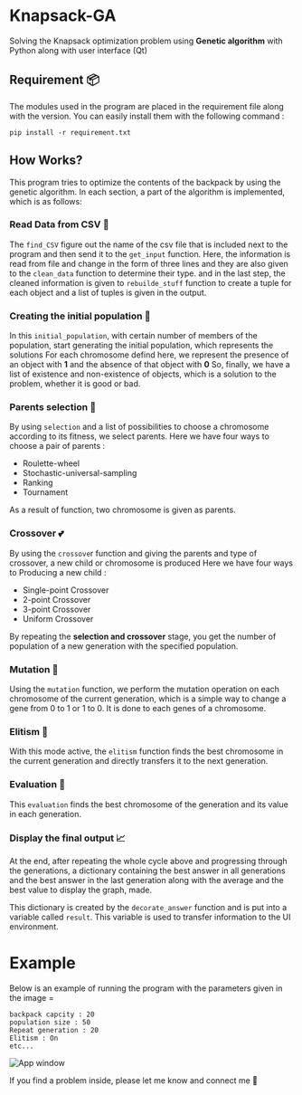 # Knapsack-GA
Solving the Knapsack optimization problem using **Genetic algorithm** with Python along with user interface (Qt)
## Requirement 📦
The modules used in the program are placed in the requirement file along with the version.
You can easily install them with the following command :

`pip install -r requirement.txt`
## How Works?
This program tries to optimize the contents of the backpack by using the genetic algorithm.
In each section, a part of the algorithm is implemented, which is as follows:

### Read Data from CSV 📄
The `find_CSV` figure out the name of the csv file that is included next to the program and then send
it to the `get_input` function. Here, the information is read from file and change in the form of three lines and they are
also given to the `clean_data` function to determine their type. and in the last step, the cleaned information is 
given to `rebuilde_stuff` function to create a tuple for each object and a list of tuples is given in the output.

### Creating the initial population 🥚
In this ‍‍`initial_population`, with certain number of members of the population, start generating the initial population,
which represents the solutions For each chromosome defind here, we represent the presence of an object with **1** and the absence of that object with **0** So,
finally, we have a list of existence and non-existence of objects, which is a solution to the problem, whether it is good or bad.

### Parents selection 👫
By using ‍‍`selection` and a list of possibilities to choose a chromosome according to its fitness, we select parents.
Here we have four ways to choose a pair of parents : 
- Roulette-wheel
- Stochastic-universal-sampling
- Ranking
- Tournament

As a result of function, two chromosome is given as parents.

### Crossover 💕
By using the `crossove`r function and giving the parents and type of crossover, a new child or chromosome is produced
Here we have four ways to Producing a new child : 
- Single-point Crossover 
- 2-point Crossover 
- 3-point Crossover 
- Uniform Crossover

By repeating the **selection and crossover** stage, you get the number of population of a new generation with the specified population.

### Mutation 🔬
Using the `mutation` function, we perform the mutation operation on each chromosome of the current generation, which is a simple way to change a gene from 0 to 1 or 1 to 0. It is done to each genes of a chromosome.

### Elitism 👑
With this mode active, the ‍‍`elitism` function finds the best chromosome in the current generation and directly transfers it to the next generation.

### Evaluation 🔎
This ‍`evaluation` finds the best chromosome of the generation and its value in each generation.

### Display the final output 📈
At the end, after repeating the whole cycle above and progressing through the generations, a dictionary containing the best answer in all generations and the best answer in the last generation along with the average and the best value to display the graph, made.

This dictionary is created by the `decorate_answer` function and is put into a variable called `result`. This variable is used to transfer information to the UI environment.

# Example 
Below is an example of running the program with the parameters given in the image = 
```
backpack capcity : 20
population size : 50
Repeat generation : 20
Elitism : On
etc...
```

![App window](https://user-images.githubusercontent.com/66873974/210139502-56788780-78da-4243-8188-35ae3c45f504.png)

If you find a problem inside, please let me know and connect me 📧
